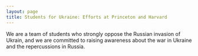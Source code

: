```yaml
---
layout: page
title: Students for Ukraine: Efforts at Princeton and Harvard
---
```

 We are a team of students who strongly oppose the Russian invasion of Ukrain, and we are committed to raising awareness about the war in Ukraine and the repercussions in Russia.
